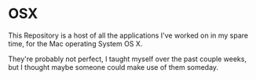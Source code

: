 OSX
===

This Repository is a host of all the applications I've worked on in my spare time, for the Mac operating System OS X.

They're probably not perfect, I taught myself over the past couple weeks, but I thought maybe someone could make use of them someday.
